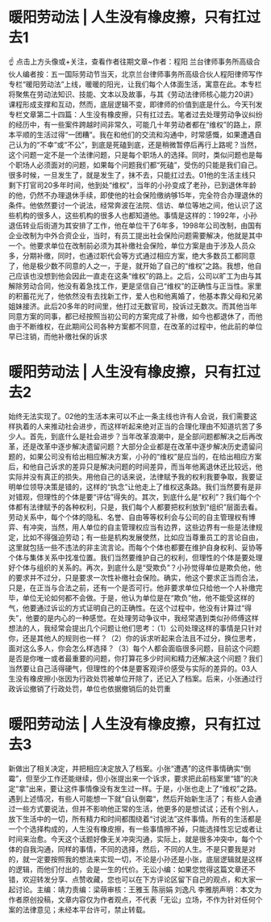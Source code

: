 # 暖阳劳动法 | 人生没有橡皮擦，只有扛过去1

☝ 点击上方头像或+关注，查看作者往期文章~作者：程阳 兰台律师事务所高级合伙人编者按：五一国际劳动节当天，北京兰台律师事务所高级合伙人程阳律师写作专栏“暖阳劳动法”上线，暖暖的阳光，让我们每个人体面生活，寓意在此。本专栏将聚焦在劳动法知识、技能、文本以及故事，与其《劳动法律师核心能力20讲》课程形成支撑和互动，然而，底层逻辑不变，即律师的价值到底是什么。今天刊发专栏文章第二十四篇：人生没有橡皮擦，只有扛过去。笔者过去处理劳动争议纠纷的经历中，有一些案件跨越时间非常久，可能几十年劳动者都在“维权”的路上，原本平顺的生活过得“一团糟”。我在和他们的交流和沟通中，时常感慨，如果遭遇自己认为的“不幸”或“不公”，到底是死磕到底，还是稍微暂停后再行上路呢？当然，这个问题一定不是一个法律问题，只是每个职场人的选择。同时，类似问题也是每个职场人必须面对的问题，如果每个问题我们都“死磕”，受伤的只能是我们自己。很多时候，一旦发生了，就是发生了，抹不去，只能扛过去。01他的生活主线只剩下打官司20多年时间，他到处“维权”，当年的小孙变成了老孙，已到退休年龄的他，仍然不办理退休手续，即使他的社会保险缴纳够15年，完全符合办理退休的条件。他依然要讨一个说法，经常奔波在法院、信访、单位等地之间，他认识了这些机构的很多人，这些机构的很多人也都知道他。事情是这样的：1992年，小孙退伍转业后街道为其安排了工作，他在单位干了6年多，1998年公司改制，由国有企业改制为中外合资企业，当时，有员工提出社会保险问题需要解决，他就是其中一个。他要求单位在改制前必须为其补缴社会保险，单位方案是由于涉及人员众多，分期补缴，同时，也通过职代会等方式通过相应方案，绝大多数员工都同意了，他是极少数不同意的人之一，于是，就开始了自己的“维权”之路。我想，他自己应该也没想到他会因此一直走在这条“维权”的路上。之后，公司以旷工为由与其解除劳动合同，他没有着急找工作，更是坚信自己“维权”的正确性与正当性。家里的积蓄花光了，他依然没有去找新工作，爱人也和他离婚了，他基本靠父母和兄弟姐妹接济。此后20多年的时间里，他打过无数官司，投诉过无数次。而其他当年同意方案的同事，都已经按照当初公司的方案完成了补缴，如今也都退休了，而他由于不断维权，在此期间公司各种方案都不同意，在改革的过程中，他此前的单位早已注销，而他补缴社保的诉求

# 暖阳劳动法 | 人生没有橡皮擦，只有扛过去2

始终无法实现了。02他的生活本来可以不止一条主线也许有人会说，我们需要这样执着的人来推动社会进步，而这样听起来绝对正当的合理化理由不知道坑苦了多少人。首先，到底什么是社会进步？当年改革浪潮中，是全部问题都解决之后再改革，还是改革中逐步解决遗留问题？大部分企业都是在改革中逐步解决历史遗留问题的，如果公司没有给出相应解决方案，小孙的“维权”是应当的，在给出相应方案后，和他自己诉求的差异只是解决问题的时间差异，而当年他离退休还比较远，他实际并没有真正的损失。用他自己的话来说，法律赋予我的权利我要争取，我要证明单位领导决策是错的，这样的“执念”让他走上了维权这条路。我们当然要有是非对错观，但理性的个体是要“评估”得失的。其次，到底什么是“权利”？我们每个个体都有法律赋予的各种权利，只是，我们每个人都要把权利放到“组织”层面去看。劳动关系中，每个个体的隐私、名誉、自由等等权利会与公司的自主管理权有博弈、有冲突，当然，用人单位的自主管理权应当有边界，这些边界有一些是法律规定，比如不得强迫劳动；有一些是机构发展使然，比如应当尊重员工的言论自由，这里就包括一些不违法的非主流言论。而每个个体也都要在维护自身权利、妥协等个体与集体关系中找准位置。我们当然要维护自己的权利，但理性的个体是要处理好个体与组织的关系的。再次，到底什么是“受欺负”？小孙觉得单位是欺负他，他的要求并不过分，只是要求一次性补缴社会保险。确实，他这个要求正当而合法，只是，在正当与合法之前，还有一个是否可行。他非要求单位只给他一个人补缴完毕，单位无论如何都不会做。于是，他认为单位是在“欺负”他，他不能受这样的气，他要通过诉讼的方式证明自己的正确性。在这个过程中，他没有计算过“得失”，他要的是内心的一种感觉。在处理劳动争议中，我经常遇到类似孙师傅这样想法的人，我经常会提出几个问题让他们思考：（1）公司处理这样的事情是只针对你，还是其他人的规则也一样？（2）你的诉求听起来合法且不过分，换位思考，面对这么多人，你会怎么样选择？（3）每个人都会面临很多问题，目前这个问题是否是你唯一或者最重要的问题，你打算花多少时间和精力还解决这个问题？我们当然要让自己活得硬气，但理性的个体是要客观评价感受与实际的差异的。03人生没有橡皮擦小张因为行政处罚被单位开除了，还记入了档案。后来，小张通过行政诉讼撤销了行政处罚，单位也依据撤销后的处罚重

# 暖阳劳动法 | 人生没有橡皮擦，只有扛过去3

新做出了相关决定，并把相应决定放入了档案。小张“遭遇”的这件事情确实“倒霉”，但至少工作还能继续，但小张提出来一个诉求，要求把此前档案里“错”的决定“拿”出来，要让这件事情像没有发生过一样。于是，小张也走上了“维权”之路。遇到上述情况，有些人可能想一下就“自认倒霉“，然后开始新生活了；有些人会通过一些方式要说法，但并不影响他正常的生活，他更多的是想试试；还有个别人，放下生活中的一切，所有精力和时间都围绕着“讨说法”这件事情。所有的生活都是一个个选择构成的，人生没有橡皮擦，有一些事情擦不掉，只能选择性忘记或者让时间来治愈。今天这个话题好像无关冲突沟通，实际上，就是很多冲突中，每个个体的自我沟通，同样的事情，不同的选择，然后，不同的人生。不是只要我是对的，就一定要按照我的想法来实现一切，不论是小孙还是小张，底层逻辑就是这样的逻辑，而他们付出的，会是一生的代价。无讼小编：如果您觉得这篇文章还不错，欢迎转发分享、点赞收藏，您也可以在下方评论区留下自己的观点，和大家一起讨论。主编：靖力责编：梁萌审核：王雅玉 陈丽娟 刘逸凡 李雅朋声明：本文为作者原创投稿，文章内容仅为作者观点，不代表「无讼」立场，不作为针对任何个案的法律意见；未经本平台许可，禁止转载。

